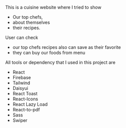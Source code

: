 This is a cuisine website where I tried to show

- Our top chefs,
- about themselves
- their recipes.

User can check

- our top chefs recipes also can save as their favorite
- they can buy our foods from menu

All tools or dependency that I used in this project are

- React
- Firebase
- Tailwind
- Daisyui
- React Toast
- React-Icons
- React Lazy Load
- React-to-pdf
- Sass
- Swiper
